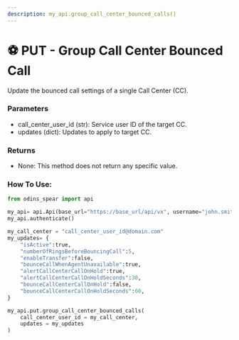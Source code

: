 ```yaml
---
description: my_api.group_call_center_bounced_calls()
---
```


# ⚽ PUT - Group Call Center Bounced Call

Update the bounced call settings of a single Call Center (CC).

### Parameters&#x20;

* call\_center\_user\_id (str): Service user ID of the target CC.
* updates (dict): Updates to apply to target CC.

### Returns

* None: This method does not return any specific value.

### How To Use:

```python
from odins_spear import api

my_api= api.Api(base_url="https://base_url/api/vx", username="john.smith", password="ODIN_INSTANCE_1")
my_api.authenticate()

my_call_center = "call_center_user_id@domain.com"
my_updates= {
	"isActive":true,
	"numberOfRingsBeforeBouncingCall":5,
	"enableTransfer":false,
	"bounceCallWhenAgentUnavailable":true,
	"alertCallCenterCallOnHold":true,
	"alertCallCenterCallOnHoldSeconds":30,
	"bounceCallCenterCallOnHold":false,
	"bounceCallCenterCallOnHoldSeconds":60,
}

my_api.put.group_call_center_bounced_calls(
    call_center_user_id = my_call_center,
    updates = my_updates
)
```
